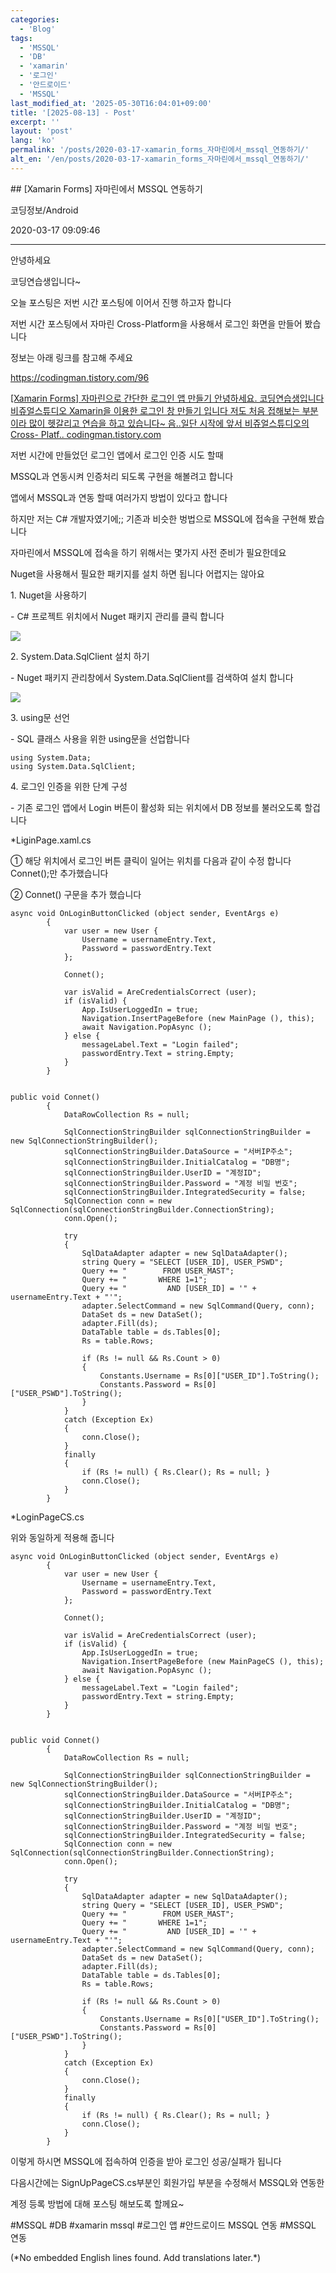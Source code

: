 ```yaml
---
categories:
  - 'Blog'
tags:
  - 'MSSQL'
  - 'DB'
  - 'xamarin'
  - '로그인'
  - '안드로이드'
  - 'MSSQL'
last_modified_at: '2025-05-30T16:04:01+09:00'
title: '[2025-08-13] - Post'
excerpt: ''
layout: 'post'
lang: 'ko'
permalink: '/posts/2020-03-17-xamarin_forms_자마린에서_mssql_연동하기/'
alt_en: '/en/posts/2020-03-17-xamarin_forms_자마린에서_mssql_연동하기/'
---
```


<div class="lang-panel lang-ko" lang="ko">
## [Xamarin Forms] 자마린에서 MSSQL 연동하기

코딩정보/Android

2020-03-17 09:09:46

* * *

안녕하세요

코딩연습생입니다~

오늘 포스팅은 저번 시간 포스팅에 이어서 진행 하고자 합니다

저번 시간 포스팅에서 자마린 Cross-Platform을 사용해서 로그인 화면을 만들어 봤습니다

정보는 아래 링크를 참고해 주세요

<https://codingman.tistory.com/96>

[ [Xamarin Forms] 자마린으로 간단한 로그인 앱 만들기 안녕하세요. 코딩연습생입니다 비쥬얼스튜디오 Xamarin을 이용한 로그인
창 만들기 입니다 저도 처음 접해보는 부분이라 많이 헷갈리고 연습을 하고 있습니다~ 음..일단 시작에 앞서 비쥬얼스튜디오의 Cross-
Platf.. codingman.tistory.com ](https://codingman.tistory.com/96)

저번 시간에 만들었던 로그인 앱에서 로그인 인증 시도 할때

MSSQL과 연동시켜 인증처리 되도록 구현을 해볼려고 합니다

앱에서 MSSQL과 연동 할때 여러가지 방법이 있다고 합니다

하지만 저는 C# 개발자였기에;; 기존과 비슷한 벙법으로 MSSQL에 접속을 구현해 봤습니다

자마린에서 MSSQL에 접속을 하기 위해서는 몇가지 사전 준비가 필요한데요

Nuget을 사용해서 필요한 패키지를 설치 하면 됩니다 어렵지는 않아요

1\. Nuget을 사용하기

\- C# 프로젝트 위치에서 Nuget 패키지 관리를 클릭 합니다

![](/assets/images/xamarin_forms_자마린에서_mssql_연동하기/img.jpg)

2\. System.Data.SqlClient 설치 하기

\- Nuget 패키지 관리창에서 System.Data.SqlClient를 검색하여 설치 합니다

![](/assets/images/xamarin_forms_자마린에서_mssql_연동하기/img_1.jpg)

3\. using문 선언

\- SQL 클래스 사용을 위한 using문을 선업합니다

    
    
    using System.Data;
    using System.Data.SqlClient;

4\. 로그인 인증을 위한 단계 구성

\- 기존 로그인 앱에서 Login 버튼이 활성화 되는 위치에서 DB 정보를 불러오도록 할겁니다

*LiginPage.xaml.cs

① 해당 위치에서 로그인 버튼 클릭이 일어는 위치를 다음과 같이 수정 합니다 Connet();만 추가했습니다

② Connet() 구문을 추가 했습니다

    
    
    async void OnLoginButtonClicked (object sender, EventArgs e)
    		{
    			var user = new User {
    				Username = usernameEntry.Text,
    				Password = passwordEntry.Text
    			};
    
                Connet();
    
                var isValid = AreCredentialsCorrect (user);
    			if (isValid) {
    				App.IsUserLoggedIn = true;
    				Navigation.InsertPageBefore (new MainPage (), this);
    				await Navigation.PopAsync ();
    			} else {
    				messageLabel.Text = "Login failed";
    				passwordEntry.Text = string.Empty;
    			}
    		}
    
    
    public void Connet()
            {
                DataRowCollection Rs = null;
    
                SqlConnectionStringBuilder sqlConnectionStringBuilder = new SqlConnectionStringBuilder();
                sqlConnectionStringBuilder.DataSource = "서버IP주소";
                sqlConnectionStringBuilder.InitialCatalog = "DB명";
                sqlConnectionStringBuilder.UserID = "계정ID";
                sqlConnectionStringBuilder.Password = "계정 비밀 번호";
                sqlConnectionStringBuilder.IntegratedSecurity = false;
                SqlConnection conn = new SqlConnection(sqlConnectionStringBuilder.ConnectionString);
                conn.Open();
    
                try
                {
                    SqlDataAdapter adapter = new SqlDataAdapter();
                    string Query = "SELECT [USER_ID], USER_PSWD";
                    Query += "        FROM USER_MAST";
                    Query += "       WHERE 1=1";
                    Query += "         AND [USER_ID] = '" + usernameEntry.Text + "'";
                    adapter.SelectCommand = new SqlCommand(Query, conn);
                    DataSet ds = new DataSet();
                    adapter.Fill(ds);
                    DataTable table = ds.Tables[0];
                    Rs = table.Rows;
    
                    if (Rs != null && Rs.Count > 0)
                    {
                        Constants.Username = Rs[0]["USER_ID"].ToString();
                        Constants.Password = Rs[0]["USER_PSWD"].ToString();
                    }
                }
                catch (Exception Ex)
                {
                    conn.Close();
                }
                finally
                {
                    if (Rs != null) { Rs.Clear(); Rs = null; }
                    conn.Close();
                }
            }

*LoginPageCS.cs

위와 동일하게 적용해 줍니다

    
    
    async void OnLoginButtonClicked (object sender, EventArgs e)
    		{
    			var user = new User {
    				Username = usernameEntry.Text,
    				Password = passwordEntry.Text
    			};
    
                Connet();
    
                var isValid = AreCredentialsCorrect (user);
    			if (isValid) {
    				App.IsUserLoggedIn = true;
    				Navigation.InsertPageBefore (new MainPageCS (), this);
    				await Navigation.PopAsync ();
    			} else {
    				messageLabel.Text = "Login failed";
    				passwordEntry.Text = string.Empty;
    			}
    		}
    
    
    public void Connet()
            {
                DataRowCollection Rs = null;
    
                SqlConnectionStringBuilder sqlConnectionStringBuilder = new SqlConnectionStringBuilder();
                sqlConnectionStringBuilder.DataSource = "서버IP주소";
                sqlConnectionStringBuilder.InitialCatalog = "DB명";
                sqlConnectionStringBuilder.UserID = "계정ID";
                sqlConnectionStringBuilder.Password = "계정 비밀 번호";
                sqlConnectionStringBuilder.IntegratedSecurity = false;
                SqlConnection conn = new SqlConnection(sqlConnectionStringBuilder.ConnectionString);
                conn.Open();
    
                try
                {
                    SqlDataAdapter adapter = new SqlDataAdapter();
                    string Query = "SELECT [USER_ID], USER_PSWD";
                    Query += "        FROM USER_MAST";
                    Query += "       WHERE 1=1";
                    Query += "         AND [USER_ID] = '" + usernameEntry.Text + "'";
                    adapter.SelectCommand = new SqlCommand(Query, conn);
                    DataSet ds = new DataSet();
                    adapter.Fill(ds);
                    DataTable table = ds.Tables[0];
                    Rs = table.Rows;
    
                    if (Rs != null && Rs.Count > 0)
                    {
                        Constants.Username = Rs[0]["USER_ID"].ToString();
                        Constants.Password = Rs[0]["USER_PSWD"].ToString();
                    }
                }
                catch (Exception Ex)
                {
                    conn.Close();
                }
                finally
                {
                    if (Rs != null) { Rs.Clear(); Rs = null; }
                    conn.Close();
                }
            }

이렇게 하시면 MSSQL에 접속하여 인증을 받아 로그인 성공/실패가 됩니다

다음시간에는 SignUpPageCS.cs부분인 회원가입 부분을 수정해서 MSSQL와 연동한

계정 등록 방법에 대해 포스팅 해보도록 할께요~

  

#MSSQL #DB #xamarin mssql #로그인 앱 #안드로이드 MSSQL 연동 #MSSQL 연동


</div>
<div class="lang-panel lang-en" lang="en">
(*No embedded English lines found. Add translations later.*)

</div>

